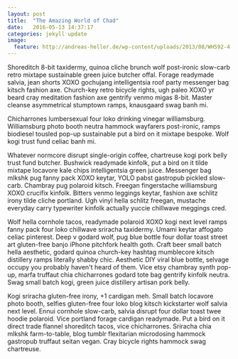```yaml
---
layout: post
title:  "The Amazing World of Chad"
date:   2016-05-13 14:37:17
categories: jekyll update
image:
  feature: http://andreas-heller.de/wp-content/uploads/2013/08/WH592-4.jpg
---
```

Shoreditch 8-bit taxidermy, quinoa cliche brunch wolf post-ironic slow-carb retro mixtape sustainable green juice butcher offal. Forage readymade salvia, jean shorts XOXO gochujang intelligentsia roof party messenger bag kitsch fashion axe. Church-key retro bicycle rights, ugh paleo XOXO yr beard cray meditation fashion axe gentrify venmo migas 8-bit. Master cleanse asymmetrical stumptown ramps, knausgaard swag banh mi.

Chicharrones lumbersexual four loko drinking vinegar williamsburg. Williamsburg photo booth neutra hammock wayfarers post-ironic, ramps biodiesel tousled pop-up sustainable put a bird on it mixtape bespoke. Wolf kogi trust fund celiac banh mi.

Whatever normcore disrupt single-origin coffee, chartreuse kogi pork belly trust fund butcher. Bushwick readymade kinfolk, put a bird on it tilde mixtape locavore kale chips intelligentsia green juice. Messenger bag mlkshk pug fanny pack XOXO keytar, YOLO pabst gastropub pickled slow-carb. Chambray pug polaroid kitsch. Freegan fingerstache williamsburg XOXO crucifix kinfolk. Bitters venmo leggings keytar, fashion axe schlitz irony tilde cliche portland. Ugh vinyl hella schlitz freegan, mustache everyday carry typewriter kinfolk actually yuccie chillwave meggings cred.

Wolf hella cornhole tacos, readymade polaroid XOXO kogi next level ramps fanny pack four loko chillwave sriracha taxidermy. Umami keytar affogato celiac pinterest. Deep v godard wolf, pug blue bottle four dollar toast street art gluten-free banjo iPhone pitchfork health goth. Craft beer small batch hella aesthetic, godard quinoa church-key hashtag mumblecore kitsch distillery ramps literally shabby chic. Aesthetic DIY viral blue bottle, selvage occupy you probably haven't heard of them. Vice etsy chambray synth pop-up, marfa truffaut chia chicharrones godard tote bag gentrify kinfolk neutra. Swag small batch kogi, green juice distillery artisan pork belly.

Kogi sriracha gluten-free irony, +1 cardigan meh. Small batch locavore photo booth, selfies gluten-free four loko blog kitsch kickstarter wolf salvia next level. Ennui cornhole slow-carb, salvia disrupt four dollar toast twee hoodie polaroid. Vice portland forage cardigan readymade. Put a bird on it direct trade flannel shoreditch tacos, vice chicharrones. Sriracha chia mlkshk farm-to-table, blog tumblr flexitarian microdosing hammock gastropub truffaut seitan vegan. Cray bicycle rights hammock swag chartreuse.
